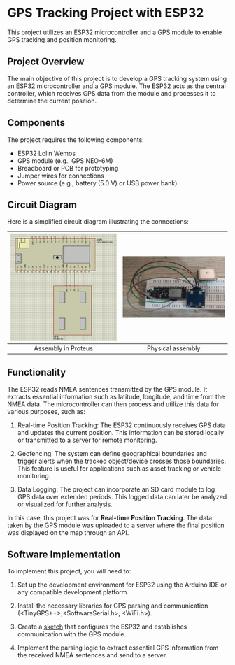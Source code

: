 
# GPS Tracking Project with ESP32

This project utilizes an ESP32 microcontroller and a GPS module to enable GPS tracking and position monitoring.

## Project Overview

The main objective of this project is to develop a GPS tracking system using an ESP32 microcontroller and a GPS module. The ESP32 acts as the central controller, which receives GPS data from the module and processes it to determine the current position.

## Components

The project requires the following components:

- ESP32 Lolin Wemos
- GPS module (e.g., GPS NEO-6M)
- Breadboard or PCB for prototyping
- Jumper wires for connections
- Power source (e.g., battery (5.0 V) or USB power bank)


## Circuit Diagram

Here is a simplified circuit diagram illustrating the connections:

| ![Montaje en digital](/Images/des.png "Montaje en digital") | ![Montaje fisico](/Images/MF.png "MOntaje fisico") |
|:---:|:---:|
| Assembly in Proteus | Physical assembly |


## Functionality

The ESP32 reads NMEA sentences transmitted by the GPS module. It extracts essential information such as latitude, longitude, and time from the NMEA data. The microcontroller can then process and utilize this data for various purposes, such as:

1. Real-time Position Tracking: The ESP32 continuously receives GPS data and updates the current position. This information can be stored locally or transmitted to a server for remote monitoring.

2. Geofencing: The system can define geographical boundaries and trigger alerts when the tracked object/device crosses those boundaries. This feature is useful for applications such as asset tracking or vehicle monitoring.

3. Data Logging: The project can incorporate an SD card module to log GPS data over extended periods. This logged data can later be analyzed or visualized for further analysis.

In this case, this project was for **Real-time Position Tracking**. The data taken by the GPS module was uploaded to a server where the final position was displayed on the map through an API.


## Software Implementation

To implement this project, you will need to:

1. Set up the development environment for ESP32 using the Arduino IDE or any compatible development platform.

2. Install the necessary libraries for GPS parsing and communication (<TinyGPS++>,<SoftwareSerial.h>, <WiFi.h>).

3. Create a [sketch](https://github.com/Camiloo2019/GPS-IoT/blob/main/GPS.ino) that configures the ESP32 and establishes communication with the GPS module.

4. Implement the parsing logic to extract essential GPS information from the received NMEA sentences and send to a server. 



